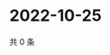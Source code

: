 # 2022-10-25

共 0 条

<!-- BEGIN WEIBO -->
<!-- 最后更新时间 Tue Oct 25 2022 00:32:10 GMT+0800 (China Standard Time) -->

<!-- END WEIBO -->

